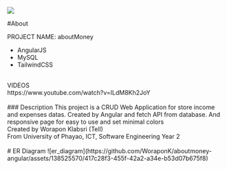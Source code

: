 <img src="https://user-images.githubusercontent.com/138525570/275214893-4267a0a0-cadc-4687-9374-064b67f3cec3.png"></img>

#About

PROJECT NAME: aboutMoney
<br>
<ul>
  <li>AngularJS</li>
  <li>MySQL</li>
  <li>TailwindCSS</li>
</ul>
<br>
VIDEOS <br>
https://www.youtube.com/watch?v=ILdM8Kh2JoY
<br>
<br>
### Description
This project is a CRUD Web Application for store income and expenses datas. Created by Angular and fetch API from database.
And responsive page for easy to use and set minimal colors
<br>
Created by Worapon Klabsri (Tell)<br>
From University of Phayao, ICT, Software Engineering Year 2
<br><br>
# ER Diagram
![er_diagram](https://github.com/WoraponK/aboutmoney-angular/assets/138525570/417c28f3-455f-42a2-a34e-b53d07b675f8)
